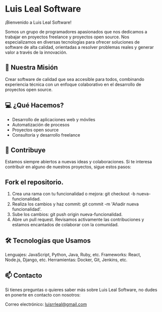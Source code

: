 # Luis Leal Software
¡Bienvenido a Luis Leal Software!

Somos un grupo de programadores apasionados que nos dedicamos a trabajar en proyectos freelance y proyectos open source. Nos especializamos en diversas tecnologías para ofrecer soluciones de software de alta calidad, orientadas a resolver problemas reales y generar valor a través de la innovación.

## 🎯 Nuestra Misión
Crear software de calidad que sea accesible para todos, combinando experiencia técnica con un enfoque colaborativo en el desarrollo de proyectos open source.

## 💻 ¿Qué Hacemos?
- Desarrollo de aplicaciones web y móviles
- Automatización de procesos
- Proyectos open source
- Consultoría y desarrollo freelance

## 🤝 Contribuye
Estamos siempre abiertos a nuevas ideas y colaboraciones. Si te interesa contribuir en alguno de nuestros proyectos, sigue estos pasos:

## Fork el repositorio.
1. Crea una rama con tu funcionalidad o mejora: git checkout -b nueva-funcionalidad.
2. Realiza los cambios y haz commit: git commit -m 'Añadir nueva funcionalidad'.
3. Sube los cambios: git push origin nueva-funcionalidad.
4. Abre un pull request.
Revisamos activamente las contribuciones y estamos encantados de colaborar con la comunidad.

## 🛠 Tecnologías que Usamos
Lenguajes: JavaScript, Python, Java, Ruby, etc.
Frameworks: React, Node.js, Django, etc.
Herramientas: Docker, Git, Jenkins, etc.

## 📫 Contacto
Si tienes preguntas o quieres saber más sobre Luis Leal Software, no dudes en ponerte en contacto con nosotros:

Correo electrónico: luisrrleal@gmail.com

